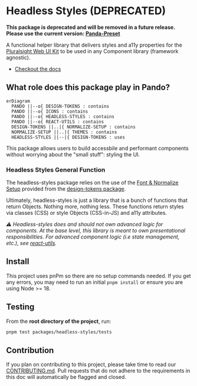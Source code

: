 # Headless Styles (DEPRECATED)

**This package is deprecated and will be removed in a future release. Please use the current version: [Panda-Preset](https://github.com/pluralsight/pando/blob/main/packages/panda-preset/README.md)**

A functional helper library that delivers styles and a11y properties for the [Pluralsight Web UI Kit](https://www.figma.com/file/ZmH4XsZS5WnKeo28ylM5x1/PS-Design---Web-UI-Kit-%5BALPHA%5D?node-id=1215%3A51428) to be used in any Component library (framework agnostic).

- [Checkout the docs](https://pluralsight.github.io/pando/docs/development/getting-started/installation)

## What role does this package play in Pando?

```mermaid
erDiagram
  PANDO ||--o{ DESIGN-TOKENS : contains
  PANDO ||--o{ ICONS : contains
  PANDO ||--o{ HEADLESS-STYLES : contains
  PANDO ||--o{ REACT-UTILS : contains
  DESIGN-TOKENS ||..|{ NORMALIZE-SETUP : contains
  NORMALIZE-SETUP ||..|{ THEMES : contains
  HEADLESS-STYLES ||--|{ DESIGN-TOKENS : uses
```

This package allows users to build accessbile and performant components without worrying about the "small stuff": styling the UI.

### Headless Styles General Function

The headless-styles package relies on the use of the [Font & Normalize Setup](https://design.pluralsight.com/docs/next/development/getting-started/installation) provided from the [design-tokens package](https://github.com/pluralsight/pando/tree/main/packages/design-tokens).

Ultimately, headless-styles is just a library that is a bunch of functions that return Objects. Nothing more, nothing less. These functions return styles via classes (CSS) or style Objects (CSS-in-JS) and a11y attributes.

_⚠️ Headless-styles does and should not own advanced logic for components. At the base level, this library is meant to own presentational responsibilities. For advanced component logic (i.e state management, etc.), see [react-utils](https://github.com/pluralsight/pando/tree/main/packages/react-utils)._

## Install

This project uses pnPm so there are no setup commands needed. If you get any errors, you may need to run an initial `pnpm install` or ensure you are using Node >= 18.

## Testing

From the **root directory of the project**, run:

```bash
pnpm test packages/headless-styles/tests
```

## Contribution

If you plan on contributing to this project, please take time to read our [CONTRIBUTING.md](https://github.com/pluralsight/pando/blob/main/CONTRIBUTING.md). Pull requests that do not adhere to the requirements in this doc will automatically be flagged and closed.
